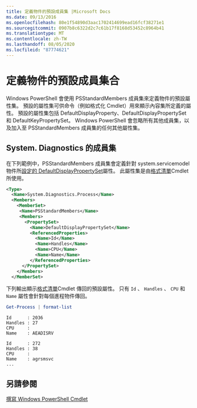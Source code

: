 ```yaml
---
title: 定義物件的預設成員集 |Microsoft Docs
ms.date: 09/13/2016
ms.openlocfilehash: 80e1f54890d3aac1702414699ead16fcf38271e1
ms.sourcegitcommit: 0907b8c6322d2c7c61b17f8168d53452c8964b41
ms.translationtype: MT
ms.contentlocale: zh-TW
ms.lasthandoff: 08/05/2020
ms.locfileid: "87774621"
---
```

# <a name="defining-default-member-sets-for-objects"></a>定義物件的預設成員集合

Windows PowerShell 會使用 PSStandardMembers 成員集來定義物件的預設屬性集。 預設的屬性集可供命令（例如格式化 Cmdlet）用來顯示內容集所定義的屬性。 預設的屬性集包括 DefaultDisplayProperty、DefaultDisplayPropertySet 和 DefaultKeyPropertySet。 Windows PowerShell 會忽略所有其他成員集，以及加入至 PSStandardMembers 成員集的任何其他屬性集。

## <a name="member-set-for-systemdiagnosticsprocess"></a>System. Diagnostics 的成員集

在下列範例中，PSStandardMembers 成員集會定義針對 system.servicemodel 物件所[設定的 DefaultDisplayPropertySet](/dotnet/api/System.Diagnostics.Process)屬性。 此屬性集是由[格式清單](/powershell/module/Microsoft.PowerShell.Utility/Format-List)Cmdlet 所使用。

```xml
<Type>
  <Name>System.Diagnostics.Process</Name>
  <Members>
    <MemberSet>
     <Name>PSStandardMembers</Name>
     <Members>
       <PropertySet>
         <Name>DefaultDisplayPropertySet</Name>
         <ReferencedProperties>
           <Name>Id</Name>
           <Name>Handles</Name>
           <Name>CPU</Name>
           <Name>Name</Name>
         </ReferencedProperties>
      </PropertySet>
    </Members>
  </MemberSet>
```

下列輸出顯示[格式清單](/powershell/module/Microsoft.PowerShell.Utility/Format-List)Cmdlet 傳回的預設屬性。 只有 `Id` 、 `Handles` 、 `CPU` 和 `Name` 屬性會針對每個進程物件傳回。

```powershell
Get-Process | format-list
```

```output
Id      : 2036
Handles : 27
CPU     :
Name    : AEADISRV

Id      : 272
Handles : 38
CPU     :
Name    : agrsmsvc
...
```

## <a name="see-also"></a>另請參閱

[撰寫 Windows PowerShell Cmdlet](./writing-a-windows-powershell-cmdlet.md)
